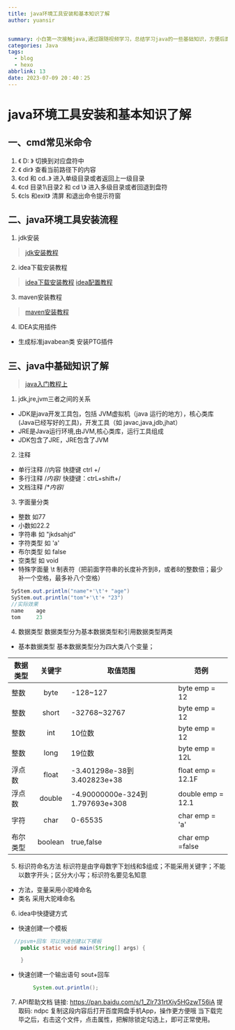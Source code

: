 ```yaml
---
title: java环境工具安装和基本知识了解
author: yuansir


summary: 小白第一次接触java,通过跟随视频学习，总结学习java的一些基础知识，方便后面回顾复习
categories: Java
tags:
  - blog
  - hexo
abbrlink: 13
date: 2023-07-09 20：40：25
---
```


# java环境工具安装和基本知识了解

## 一、cmd常见米命令
1. 《 D: 》 切换到对应盘符中
2. 《 dir》 查看当前路径下的内容
3. 《cd  和 cd..》 进入单级目录或者返回上一级目录
4. 《cd 目录1\目录2 和 cd \》 进入多级目录或者回退到盘符
5. 《cls 和exit》 清屏 和退出命令提示符窗
## 二、java环境工具安装流程
1. jdk安装
> [jdk安装教程](https://blog.csdn.net/weixin_44778232/article/details/124610021)
2. idea下载安装教程
> [idea下载安装教程](https://blog.csdn.net/ACE_U_005A/article/details/114882838)
> [idea配置教程](https://blog.csdn.net/ACE_U_005A/article/details/125552411)
3. maven安装教程
> [maven安装教程](https://blog.csdn.net/u012660464/article/details/114113349)
4. IDEA实用插件
- 生成标准javabean类  安装PTG插件
## 三、java中基础知识了解
> [java入门教程上](https://www.bilibili.com/video/BV17F411T7Ao/?spm_id_from=333.337.search-card.all.click&vd_source=ee23caf8ba13ec874dfa7f165dce3c31)
1. jdk,jre,jvm三者之间的关系
 - JDK是java开发工具包，包括 JVM虚拟机（java 运行的地方），核心类库(Java已经写好的工具)，开发工具（如 javac,java,jdb,jhat）
 - JRE是Java运行环境,由JVM,核心类库，运行工具组成
 - JDK包含了JRE，JRE包含了JVM
2. 注释
- 单行注释 //内容    快捷键 ctrl +/
- 多行注释 /*内容*/  快捷键：ctrL+shift+/
- 文档注释  /**内容*/
3. 字面量分类
- 整数 如77
- 小数如22.2
- 字符串 如 "jkdsahjd"
- 字符类型 如 'a'
- 布尔类型 如 false
- 空类型 如 void
- 特殊字面量 \t 制表符（把前面字符串的长度补齐到8，或者8的整数倍；最少补一个空格，最多补八个空格）
```java
 SyStem.out.println("name"+'\t'+ "age")
 SyStem.out.println("tom"+'\t'+ "23")
 //实际效果
 name    age
 tom     23
```
4. 数据类型
数据类型分为基本数据类型和引用数据类型两类
- 基本数据类型
基本数据类型分为四大类八个变量；

 | 数据类型 | 关键字 |     取值范围     | 范例|
 | -------  | :-----: | -------  | ------|
 | 整数  | byte | -128~127  |  byte emp = 12
 | 整数  | short | -32768~32767  |  byte emp = 12
 | 整数  | int  | 10位数  |  byte emp = 12
 | 整数  | long | 19位数  |  byte emp = 12L
 | 浮点数  | float | -3.401298e-38到3.402823e+38  |  float emp = 12.1F
 | 浮点数  | double | -4.90000000e-324到1.797693e+308  |  double emp = 12.1
 | 字符  | char | 0-65535  |  char emp = 'a'
 | 布尔类型  | boolean | true,false  |  char emp =false
5. 标识符命名方法
标识符是由字母数字下划线和$组成；不能采用关键字；不能以数字开头；区分大小写；标识符名要见名知意
- 方法，变量采用小驼峰命名
- 类名 采用大驼峰命名
6. idea中快捷键方式
-  快速创建一个模板
```java
  //psvm+回车 可以快速创建以下模板
    public static void main(String[] args) {

    }
```
- 快速创建一个输出语句 sout+回车
```java
        System.out.println();
```
7. API帮助文档
链接: https://pan.baidu.com/s/1_Zlr731rtXiy5HGzwT56iA 提取码: ndpc 复制这段内容后打开百度网盘手机App，操作更方便哦
当下载完毕之后，右击这个文件，点击属性，把解除锁定勾选上，即可正常使用。
